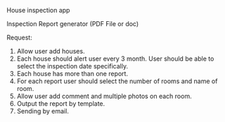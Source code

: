 House inspection app

Inspection Report generator (PDF File or doc)

Request:
1.	Allow user add houses.
2.	Each house should alert user every 3 month. User should be able to select the inspection date specifically. 
3.	Each house has more than one report.
4.	For each report user should select the number of rooms and name of room.
5.	Allow user add comment and multiple photos on each room.
6.	Output the report by template.
7.	Sending by email.
